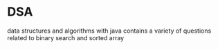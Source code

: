 # DSA
data structures and algorithms with java
contains a variety of questions related to binary search and sorted array
